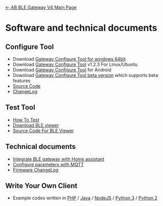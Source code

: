 [← AB BLE Gateway V4 Main Page](AB_BLE_Gateway_V4.md)

# Software and technical documents #

## Configure Tool

- Download [Gateway Configure Tool for windows 64bit][config-tool-link]
- Download [Gateway Configure Tool](https://i1.aprbrother.com/gw-config-tool-1.2.3_amd64.deb.zip) v1.2.3 For Linux/Ubuntu
- Download [Gateway Configure Tool](https://i1.aprbrother.com/apk/gw-config-tool-v1.1.4.apk) for Android
- Download [Gateway Configure Tool beta version][config-tool-beta] which supports beta features
- [Source Code](https://github.com/AprilBrother/gw4-config-tool)
- [ChangeLog](https://github.com/AprilBrother/gw4-config-tool/wiki/ChangeLog)

## Test Tool

- [How To Test](Quick_Start_For_AB_BLE_Gateway_V4.md#How_To_Test)
- [Download BLE viewer](https://i1.aprbrother.com/ble-viewer-setup-1.0.2.zip)
- [Source Code For BLE Viewer](https://github.com/AprilBrother/ble-viewer)

## Technical documents

* [Integrate BLE gateway with Home assistant](gw4/integrate_with_ha.md)
* [Configure parameters with MQTT](gw4/config_with_mqtt.md)
* [Firmware ChangeLog](AB_BLE_Gateway_V4_Firmware_Changes.md)

## Write Your Own Client

* Example codes written in [PHP](https://github.com/AprilBrother/ab-ble-gateway-sdk-php) / [Java](https://github.com/AprilBrother/ab-ble-gateway-sdk/tree/master/gateway-v4/examples/java) / [NodeJS](https://github.com/AprilBrother/ab-ble-gateway-sdk/tree/master/gateway-v4/examples/nodejs) / [Python 3](https://github.com/AprilBrother/ab-ble-gateway-sdk/tree/master/gateway-v4/examples/python3) / [Python 2](https://github.com/AprilBrother/ab-ble-gateway-sdk/tree/master/gateway-v4/examples/python)

[config-tool-link]: https://i1.aprbrother.com/gw4-config-tool-v1.3.14.zip "Gateway Configure Tool"
[config-tool-beta]: https://github.com/AprilBrother/gw4-config-tool/releases "Latest Gateway config tool"
